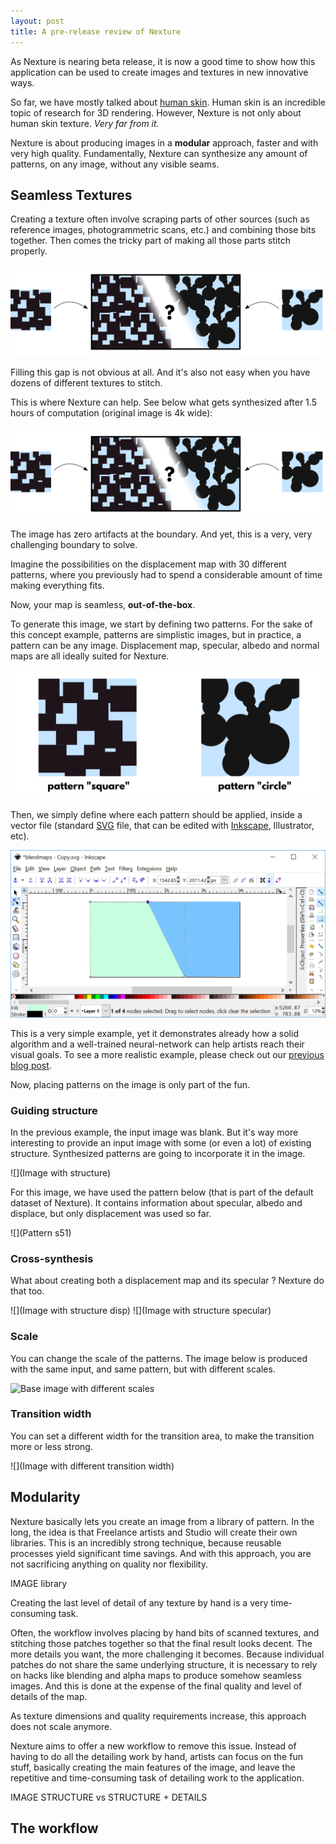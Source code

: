 ```yaml
---
layout: post
title: A pre-release review of Nexture
---
```


As Nexture is nearing beta release, it is now a good time to show how this application can be used to create images and textures in new innovative ways.

So far, we have mostly talked about [human skin](/2018/06/13/introducing-nexture.html).
Human skin is an incredible topic of research for 3D rendering.
However, Nexture is not only about human skin texture. *Very far from it.*

Nexture is about producing images in a **modular** approach, faster and with very high quality.
Fundamentally, Nexture can synthesize any amount of patterns, on any image, without any visible seams.

## Seamless Textures

Creating a texture often involve scraping parts of other sources (such as reference images, photogrammetric scans, etc.) and combining those bits together. Then comes the tricky part of making all those parts stitch properly.

![Patterns stitching](/assets/patterns_stiching.png)

Filling this gap is not obvious at all.
And it's also not easy when you have dozens of different textures to stitch.

This is where Nexture can help. See below what gets synthesized after 1.5 hours of computation (original image is 4k wide):

![Patterns stitching](/assets/patterns_stiching.png)

The image has zero artifacts at the boundary. And yet, this is a very, very challenging boundary to solve.

Imagine the possibilities on the displacement map with 30 different patterns, where you previously had to spend a considerable amount of time making everything fits.

Now, your map is seamless, **out-of-the-box**.

To generate this image, we start by defining two patterns. For the sake of this concept example, patterns are simplistic images, but in practice, a pattern can be any image. Displacement map, specular, albedo and normal maps are all ideally suited for Nexture.

![Samples](/assets/samples.png)

Then, we simply define where each pattern should be applied, inside a vector file (standard [SVG](https://en.wikipedia.org/wiki/Scalable_Vector_Graphics) file, that can be edited with [Inkscape](inkscape.org), Illustrator, etc).

![Placement of patterns](/assets/circle_square_placement.png)

This is a very simple example, yet it demonstrates already how a solid algorithm and a well-trained neural-network can help artists reach their visual goals. To see a more realistic example, please check out our [previous blog post](TODO).

Now, placing patterns on the image is only part of the fun.

### Guiding structure

In the previous example, the input image was blank.
But it's way more interesting to provide an input image with some (or even a lot) of existing structure.
Synthesized patterns are going to incorporate it in the image.

![](Image with structure)

For this image, we have used the pattern below (that is part of the default dataset of Nexture). It contains information about specular, albedo and displace, but only displacement was used so far.

![](Pattern s51)

### Cross-synthesis

What about creating both a displacement map and its specular ? Nexture do that too.

![](Image with structure disp)
![](Image with structure specular)

### Scale

You can change the scale of the patterns. The image below is produced with the same input, and same pattern, but with different scales.

![Base image with different scales](/assets/s47_scale_gif.gif)

### Transition width

You can set a different width for the transition area, to make the transition more or less strong.

![](Image with different transition width)

## Modularity

Nexture basically lets you create an image from a library of pattern.
In the long, the idea is that Freelance artists and Studio will create their own libraries.
This is an incredibly strong technique, because reusable processes yield significant time savings.
And with this approach, you are not sacrificing anything on quality nor flexibility.


IMAGE library

Creating the last level of detail of any texture by hand is a very time-consuming task.

Often, the workflow involves placing by hand bits of scanned textures, and stitching those patches together so that the final result looks decent. The more details you want, the more challenging it becomes.
Because individual patches do not share the same underlying structure, it is necessary to rely on hacks like blending and alpha maps to produce somehow seamless images. And this is done at the expense of the final quality and level of details of the map.

As texture dimensions and quality requirements increase, this approach does not scale anymore.

Nexture aims to offer a new workflow to remove this issue.
Instead of having to do all the detailing work by hand, artists can focus on the fun stuff, basically creating the main features of the image, and leave the repetitive and time-consuming task of detailing work to the application.

IMAGE STRUCTURE vs STRUCTURE + DETAILS

## The workflow
